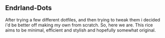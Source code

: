 ## Endrland-Dots

After trying a few different dotfiles, and then trying to tweak them i decided i'd be better off making my own from scratch.
So, here we are. This rice aims to be minimal, efficient and stylish and hopefully somewhat original.
